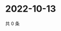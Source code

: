 # 2022-10-13

共 0 条

<!-- BEGIN WEIBO -->
<!-- 最后更新时间 Thu Oct 13 2022 04:07:21 GMT+0800 (China Standard Time) -->

<!-- END WEIBO -->
